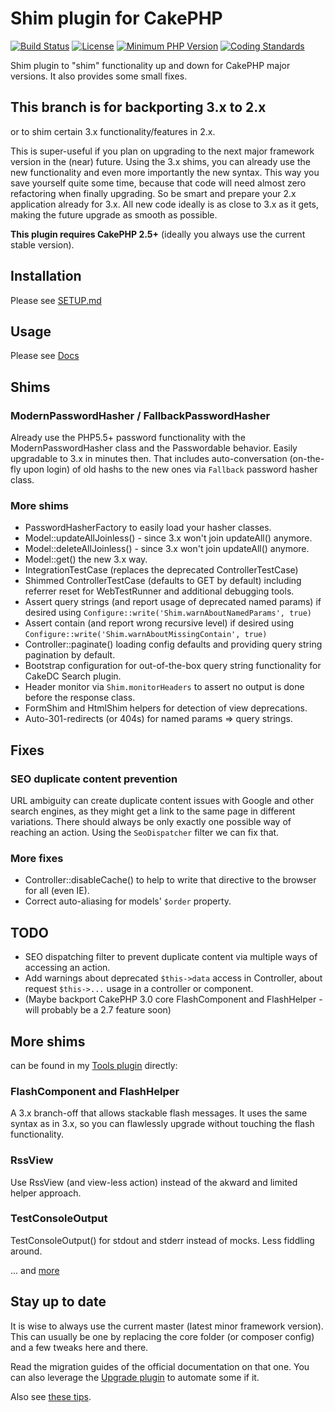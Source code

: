 # Shim plugin for CakePHP
[![Build Status](https://api.travis-ci.org/dereuromark/cakephp-shim.svg)](https://travis-ci.org/dereuromark/cakephp-shim)
[![License](https://poser.pugx.org/dereuromark/cakephp-shim/license.svg)](https://packagist.org/packages/dereuromark/cakephp-shim)
[![Minimum PHP Version](http://img.shields.io/badge/php-%3E%3D%205.4-8892BF.svg)](https://php.net/)
[![Coding Standards](https://img.shields.io/badge/cs-PSR--2--R-yellow.svg)](https://github.com/php-fig-rectified/fig-rectified-standards)

Shim plugin to "shim" functionality up and down for CakePHP major versions.
It also provides some small fixes.

## This branch is for backporting 3.x to 2.x
or to shim certain 3.x functionality/features in 2.x.

This is super-useful if you plan on upgrading to the next major framework version
in the (near) future. Using the 3.x shims, you can already use the new functionality and even more
importantly the new syntax.
This way you save yourself quite some time, because that code will need almost zero refactoring when
finally upgrading. So be smart and prepare your 2.x application already for 3.x.
All new code ideally is as close to 3.x as it gets, making the future upgrade as smooth as possible.

**This plugin requires CakePHP 2.5+** (ideally you always use the current stable version).

## Installation
Please see [SETUP.md](docs/SETUP.md)

## Usage
Please see [Docs](/docs)

## Shims

### ModernPasswordHasher / FallbackPasswordHasher
Already use the PHP5.5+ password functionality with the ModernPasswordHasher class and the Passwordable behavior. Easily upgradable to 3.x in minutes then.
That includes auto-conversation (on-the-fly upon login) of old hashs to the new ones via `Fallback` password hasher class.

### More shims
- PasswordHasherFactory to easily load your hasher classes.
- Model::updateAllJoinless() - since 3.x won't join updateAll() anymore.
- Model::deleteAllJoinless() - since 3.x won't join updateAll() anymore.
- Model::get() the new 3.x way.
- IntegrationTestCase (replaces the deprecated ControllerTestCase)
- Shimmed ControllerTestCase (defaults to GET by default) including referrer reset
for WebTestRunner and additional debugging tools.
- Assert query strings (and report usage of deprecated named params) if desired using `Configure::write('Shim.warnAboutNamedParams', true)`
- Assert contain (and report wrong recursive level) if desired using `Configure::write('Shim.warnAboutMissingContain', true)`
- Controller::paginate() loading config defaults and providing query string pagination by default.
- Bootstrap configuration for out-of-the-box query string functionality for CakeDC Search plugin.
- Header monitor via `Shim.monitorHeaders` to assert no output is done before the response class.
- FormShim and HtmlShim helpers for detection of view deprecations.
- Auto-301-redirects (or 404s) for named params => query strings.

## Fixes

### SEO duplicate content prevention
URL ambiguity can create duplicate content issues with Google and other search engines,
as they might get a link to the same page in different variations. There should always be only exactly
one possible way of reaching an action.
Using the `SeoDispatcher` filter we can fix that.

### More fixes
- Controller::disableCache() to help to write that directive to the browser for all (even IE).
- Correct auto-aliasing for models' `$order` property.

## TODO
- SEO dispatching filter to prevent duplicate content via multiple ways of accessing an action.
- Add warnings about deprecated `$this->data` access in Controller, about request `$this->...` usage in a controller or component.
- (Maybe backport CakePHP 3.0 core FlashComponent and FlashHelper - will probably be a 2.7 feature soon)

## More shims
can be found in my [Tools plugin](https://github.com/dereuromark/cakephp-tools) directly:

### FlashComponent and FlashHelper
A 3.x branch-off that allows stackable flash messages. It uses the same syntax as in 3.x, so you can
flawlessly upgrade without touching the flash functionality.

### RssView
Use RssView (and view-less action) instead of the akward and limited helper approach.

### TestConsoleOutput
TestConsoleOutput() for stdout and stderr instead of mocks. Less fiddling around.

... and [more](https://github.com/dereuromark/cakephp-tools/blob/master/docs/Shims.md)


## Stay up to date
It is wise to always use the current master (latest minor framework version).
This can usually be one by replacing the core folder (or composer config) and a few tweaks here and there.

Read the migration guides of the official documentation on that one.
You can also leverage the [Upgrade plugin](https://github.com/dereuromark/cakephp-upgrade) to automate some if it.

Also see [these tips](https://github.com/dereuromark/cakephp-upgrade/wiki/Tips-Upgrading-to-CakePHP-2.x).